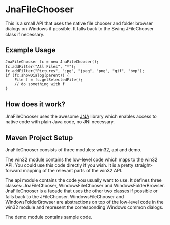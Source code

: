 JnaFileChooser
==============

This is a small API that uses the native file chooser and folder browser 
dialogs on Windows if possible. It falls back to the Swing JFileChooser 
class if necessary.

Example Usage
-------------

    JnaFileChooser fc = new JnaFileChooser();
    fc.addFilter("All Files", "*");
    fc.addFilter("Pictures", "jpg", "jpeg", "png", "gif", "bmp");
    if (fc.showDialog(parent)) {
    	File f = fc.getSelectedFile();
    	// do something with f
    }    


How does it work?
-----------------
JnaFileChooser uses the awesome [JNA][1] library which enables access to native
code with plain Java code, no JNI necessary.


Maven Project Setup
-------------------
JnaFileChooser consists of three modules: win32, api and demo. 

The win32 module contains the low-level code which maps to the win32 API. You 
could use this code directly if you wish. It is a pretty straight-forward
mapping of the relevant parts of the win32 API.

The api module contains the code you usually want to use. It defines three
classes: JnaFileChooser, WindowsFileChooser and WindowsFolderBrowser.
JnaFileChooser is a facade that uses the other two classes if possible or falls
back to the JFileChooser. WindowsFileChooser and WindowsFolderBrowser are
abstractions on top of the low-level code in the win32 module and represent
the corresponding Windows common dialogs.

The demo module contains sample code.


[1]: https://jna.dev.java.net/